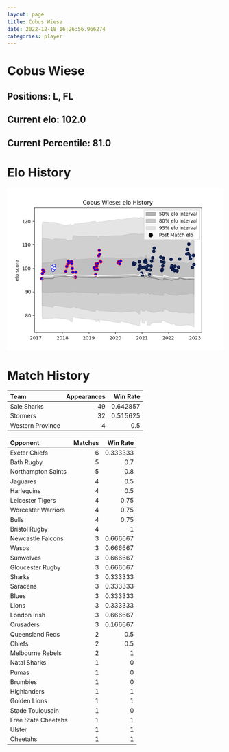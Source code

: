 ```yaml
---  
layout: page  
title: Cobus Wiese  
date: 2022-12-18 16:26:56.966274  
categories: player  
---
```

# Cobus Wiese

## Positions: L, FL

## Current elo: 102.0

## Current Percentile: 81.0

# Elo History


![elo history](history_CobusWiese.png)
# Match History


| Team             |   Appearances |   Win Rate |
|:-----------------|--------------:|-----------:|
| Sale Sharks      |            49 |   0.642857 |
| Stormers         |            32 |   0.515625 |
| Western Province |             4 |   0.5      |

| Opponent            |   Matches |   Win Rate |
|:--------------------|----------:|-----------:|
| Exeter Chiefs       |         6 |   0.333333 |
| Bath Rugby          |         5 |   0.7      |
| Northampton Saints  |         5 |   0.8      |
| Jaguares            |         4 |   0.5      |
| Harlequins          |         4 |   0.5      |
| Leicester Tigers    |         4 |   0.75     |
| Worcester Warriors  |         4 |   0.75     |
| Bulls               |         4 |   0.75     |
| Bristol Rugby       |         4 |   1        |
| Newcastle Falcons   |         3 |   0.666667 |
| Wasps               |         3 |   0.666667 |
| Sunwolves           |         3 |   0.666667 |
| Gloucester Rugby    |         3 |   0.666667 |
| Sharks              |         3 |   0.333333 |
| Saracens            |         3 |   0.333333 |
| Blues               |         3 |   0.333333 |
| Lions               |         3 |   0.333333 |
| London Irish        |         3 |   0.666667 |
| Crusaders           |         3 |   0.166667 |
| Queensland Reds     |         2 |   0.5      |
| Chiefs              |         2 |   0.5      |
| Melbourne Rebels    |         2 |   1        |
| Natal Sharks        |         1 |   0        |
| Pumas               |         1 |   0        |
| Brumbies            |         1 |   0        |
| Highlanders         |         1 |   1        |
| Golden Lions        |         1 |   1        |
| Stade Toulousain    |         1 |   0        |
| Free State Cheetahs |         1 |   1        |
| Ulster              |         1 |   1        |
| Cheetahs            |         1 |   1        |